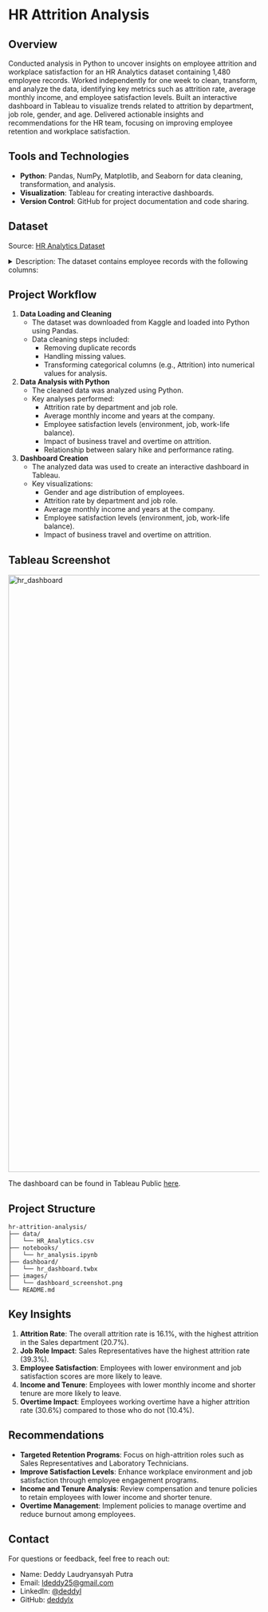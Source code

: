 # HR Attrition Analysis
## Overview
Conducted analysis in Python to uncover insights on employee attrition and workplace satisfaction for an HR Analytics dataset containing 1,480 employee records. Worked independently for one week to clean, transform, and analyze the data, identifying key metrics such as attrition rate, average monthly income, and employee satisfaction levels. Built an interactive dashboard in Tableau to visualize trends related to attrition by department, job role, gender, and age. Delivered actionable insights and recommendations for the HR team, focusing on improving employee retention and workplace satisfaction.

## Tools and Technologies
- **Python**: Pandas, NumPy, Matplotlib, and Seaborn for data cleaning, transformation, and analysis.
- **Visualization**: Tableau for creating interactive dashboards.
- **Version Control**: GitHub for project documentation and code sharing.

## Dataset
Source: [HR Analytics Dataset](https://www.kaggle.com/datasets/anshika2301/hr-analytics-dataset)

<details>   
<summary>Description: The dataset contains employee records with the following columns:
</summary>

- `EmpID`: Unique identifier for each employee.
- `Age`: Age of the employee.
- `AgeGroup`: Age group of the employee (e.g., 18-25).
- `Attrition`: Whether the employee has left the company (Yes/No).
- `BusinessTravel`: Frequency of business travel (e.g., Travel_Rarely).
- `DailyRate`: Daily rate of pay.
- `Department`: Department the employee belongs to.
- `DistanceFromHome`: Distance from home to work.
- `Education`: Education level of the employee.
- `EducationField`: Field of education.
- `EmployeeCount`: Number of employees (always 1).
- `EmployeeNumber`: Unique identifier for each employee.
- `EnvironmentSatisfaction`: Employee satisfaction with the work environment.
- `Gender`: Gender of the employee.
- `HourlyRate`: Hourly rate of pay.
- `JobInvolvement`: Level of job involvement.
- `JobLevel`: Job level of the employee.
- `JobRole`: Job role of the employee.
- `JobSatisfaction`: Employee satisfaction with their job.
- `MaritalStatus`: Marital status of the employee.
- `MonthlyIncome`: Monthly income of the employee.
- `SalarySlab`: Salary slab (e.g., Upto 5k).
- `MonthlyRate`: Monthly rate of pay.
- `NumCompaniesWorked`: Number of companies the employee has worked for.
- `Over18`: Whether the employee is over 18 (Y/N).
- `OverTime`: Whether the employee works overtime (Yes/No).
- `PercentSalaryHike`: Percentage of salary hike.
- `PerformanceRating`: Performance rating of the employee.
- `RelationshipSatisfaction`: Employee satisfaction with relationships at work.
- `StandardHours`: Standard hours of work.
- `StockOptionLevel`: Level of stock options.
- `TotalWorkingYears`: Total number of years worked.
- `TrainingTimesLastYear`: Number of training times last year.
- `WorkLifeBalance`: Employee satisfaction with work-life balance.
- `YearsAtCompany`: Number of years at the company.
- `YearsInCurrentRole`: Number of years in the current role.
- `YearsSinceLastPromotion`: Number of years since the last promotion.
- `YearsWithCurrManager`: Number of years with the current manager.
</details>

## Project Workflow
1. **Data Loading and Cleaning**
   - The dataset was downloaded from Kaggle and loaded into Python using Pandas.
   - Data cleaning steps included:
     - Removing duplicate records
     - Handling missing values.
     - Transforming categorical columns (e.g., Attrition) into numerical values for analysis.
2. **Data Analysis with Python**
   - The cleaned data was analyzed using Python.
   - Key analyses performed:
     - Attrition rate by department and job role.
     - Average monthly income and years at the company.
     - Employee satisfaction levels (environment, job, work-life balance).
     - Impact of business travel and overtime on attrition.
     - Relationship between salary hike and performance rating.
3. **Dashboard Creation**
   - The analyzed data was used to create an interactive dashboard in Tableau.
   - Key visualizations:
     - Gender and age distribution of employees.
     - Attrition rate by department and job role.
     - Average monthly income and years at the company.
     - Employee satisfaction levels (environment, job, work-life balance).
     - Impact of business travel and overtime on attrition.

## Tableau Screenshot
<img width="1195" alt="hr_dashboard" src="https://github.com/user-attachments/assets/7c3a6eb2-ddf4-4fca-b4b4-c266a9d97c07" />

The dashboard can be found in Tableau Public [here](https://public.tableau.com/app/profile/deddy.putra/viz/hr_dashboard_17407148061730/HRDashboard?publish=yes).
## Project Structure
```
hr-attrition-analysis/
├── data/
│   └── HR_Analytics.csv
├── notebooks/
│   └── hr_analysis.ipynb
├── dashboard/
│   └── hr_dashboard.twbx
├── images/
│   └── dashboard_screenshot.png
└── README.md
```

## Key Insights

1. **Attrition Rate**: The overall attrition rate is 16.1%, with the highest attrition in the Sales department (20.7%).
2. **Job Role Impact**: Sales Representatives have the highest attrition rate (39.3%).
3. **Employee Satisfaction**: Employees with lower environment and job satisfaction scores are more likely to leave.
4. **Income and Tenure**: Employees with lower monthly income and shorter tenure are more likely to leave.
5. **Overtime Impact**: Employees working overtime have a higher attrition rate (30.6%) compared to those who do not (10.4%).

## **Recommendations**  

- **Targeted Retention Programs**: Focus on high-attrition roles such as Sales Representatives and Laboratory Technicians.
- **Improve Satisfaction Levels**: Enhance workplace environment and job satisfaction through employee engagement programs.
- **Income and Tenure Analysis**: Review compensation and tenure policies to retain employees with lower income and shorter tenure.
- **Overtime Management**: Implement policies to manage overtime and reduce burnout among employees.

## Contact
For questions or feedback, feel free to reach out:
- Name: Deddy Laudryansyah Putra
- Email: ldeddy25@gmail.com
- LinkedIn: [@deddyl](https://www.linkedin.com/in/deddyl/)
- GitHub: [deddylx](https://github.com/deddylx)
